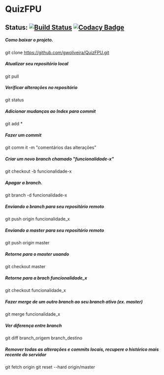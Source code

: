 # QuizFPU

## Status: [![Build Status](https://travis-ci.org/gwoliveira/QuizFPU.svg?branch=master)](https://travis-ci.org/gwoliveira/QuizFPU)  [![Codacy Badge](https://api.codacy.com/project/badge/Grade/b578949d03b34c408435528dafac5611)](https://www.codacy.com/app/gwoliveira/QuizFPU?utm_source=github.com&amp;utm_medium=referral&amp;utm_content=gwoliveira/QuizFPU&amp;utm_campaign=Badge_Grade)

##### Como baixar o projeto.
git clone https://github.com/gwoliveira/QuizFPU.git

##### Atualizar seu repositório local
git pull

##### Verificar alterações no repositório
git status

##### Adicionar mudanças ao Index para commit
git add *

##### Fazer um commit
 git comm it -m "comentários das alterações"

##### Criar um novo branch chamado "funcionalidade-x"
git checkout -b funcionalidade-x

##### Apagar a branch.
git branch -d funcionalidade-x

##### Enviando o branch para seu repositório remoto
git push origin funcionalidade_x

##### Enviando a master para seu repositório remoto
git push origin master

##### Retorne para o master usando
git checkout master

##### Retorne para a brach funcionalidade_x
git checkout funcionalidade_x

##### Fazer merge de um outro branch ao seu branch ativo (ex. master)
git merge funcionalidade_x

##### Ver diferença entre branch
git diff branch_origem branch_destino

##### Remover todas as alterações e commits locais, recupere o histórico mais recente do servidor
git fetch origin
git reset --hard origin/master
